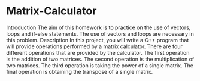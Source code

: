 # Matrix-Calculator
Introduction
The aim of this homework is to practice on the use of vectors, loops and if-else statements. The use of vectors and loops are necessary in this problem.
Description
In this project, you will write a C++ program that will provide operations performed by a matrix calculator. There are four different operations that are provided by the calculator. The first operation is the addition of two matrices. The second operation is the multiplication of two matrices. The third operation is taking the power of a single matrix. The final operation is obtaining the transpose of a single matrix.

